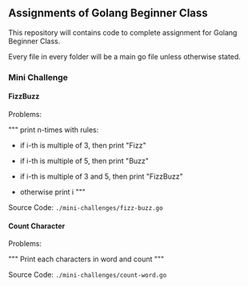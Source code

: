 ## Assignments of Golang Beginner Class

This repository will contains code to complete assignment for Golang Beginner Class.

Every file in every folder will be a main go file unless otherwise stated.

### Mini Challenge

#### FizzBuzz

Problems:

"""
print n-times with rules:

- if i-th is multiple of 3, then print "Fizz"

- if i-th is multiple of 5, then print "Buzz"

- if i-th is multiple of 3 and 5, then print "FizzBuzz"

- otherwise print i
"""

Source Code: `./mini-challenges/fizz-buzz.go`

#### Count Character

Problems:

"""
Print each characters in word and count
"""

Source Code: `./mini-challenges/count-word.go`
